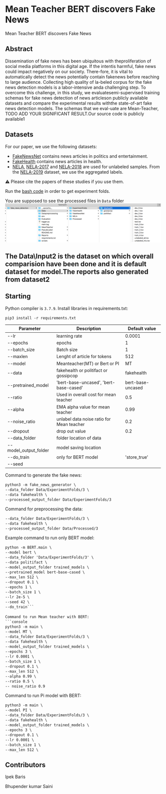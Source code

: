 # Mean Teacher BERT discovers Fake News
Mean Teacher BERT discovers Fake News

## Abstract
Dissemination  of  fake  news  has  been  ubiquitous  with  theproliferation of social media platforms in this digital age. If the intentis  harmful,  fake  news  could  impact  negatively  on  our  society.  There-fore, it is vital to automatically detect the news potentially contain fakenews  before  reaching  to  large  audience.  Collecting  high  quality  of  la-beled corpus for the fake news detection models is a labor-intensive anda challenging step. To overcome this challenge, in this study, we evaluatesemi-supervised training schemas for fake news detection of news articleson publicly available datasets and compare the experimental results withthe state-of-art fake news detection models. The schemas that we eval-uate are Mean-Teacher, TODO ADD YOUR SIGNIFICANT RESULT.Our source code is publicly available1

## Datasets

For our paper, we use the following datasets:

* [FakeNewsNet](https://github.com/KaiDMML/FakeNewsNet) contains news articles in politics and entertainment.
* [FakeHealth](https://zenodo.org/record/3862989) contains news articles in health.
* [NELA](https://dataverse.harvard.edu/dataverse/nela), [NELA-2017](https://dataverse.harvard.edu/dataset.xhtml?persistentId=doi:10.7910/DVN/ZCXSKG) and [NELA-2018](https://dataverse.harvard.edu/dataset.xhtml?persistentId=doi:10.7910/DVN/ULHLCB) are used for unlabeled samples. From the [NELA-2019]() dataset, we use the aggregated labels. 

:warning: Please cite the papers of these studies if you use them. 

Run the [bash code](scripts/data_processing.sh) in order to get experiment folds.


You are supposed to see the processed files in `Data` folder
![ddata_directory](images/folder_dir.png)
## The Data\Input2 is the dataset on which overall comparision have been done and it is default dataset for model.The reports also generated from dataset2

## Starting
Python compiler is `3.7.9`.
Install libraries in requirements.txt:
```console
pip3 install -r requirements.txt
```

| Parameter | Description | Default value|
|-----------|-------------|--------------|
|--lr | learning rate| 0.0001|
|--epochs | epochs| 1|
|--batch_size | Batch size | 1|
|--maxlen | Lenght of article for tokens | 512|
|--model | Meanteacher(MT) or Bert or PI |MT| 
|--data | fakehealth or politifact or gossipcop |fakehealth|
|--pretrained_model|'bert-base-uncased', 'bert-base-cased'|bert-base-uncased|
|--ratio | Used in overall cost for mean teacher | 0.5|
|--alpha | EMA alpha value for mean teacher| 0.99|
|--noise_ratio |unlabel data noise ratio for Mean teacher|0.2|
|--dropout|drop out value |0.2|
|--data_folder|folder location of data| |
|--model_output_folder| model saving location| |
|--do_train| only for BERT model |'store_true'|
|--seed| | |



Command to generate the fake news:
```console
python3 -m fake_news_generator \
--data_folder Data/ExperimentFolds/3 \
--data fakehealth \
--processed_output_folder Data/ExperimentFolds/3
```
Command for preprocessing the data:
```console
--data_folder Data/ExperimentFolds/3 \
--data fakehealth \
--processed_output_folder Data/Processed/3
```

Example command to run only BERT model:
```console
python -m BERT.main \
--model bert \
--data_folder 'Data/ExperimentFolds/3' \
--data politifact \
--model_output_folder trained_models \
--pretrained_model bert-base-cased \
--max_len 512 \
--dropout 0.1 \
--epochs 1 \
--batch_size 1 \
--lr 2e-5 \
--seed 42 \
--do_train```

Command to run Mean teacher with BERT:
```console
python3 -m main \
--model MT \
--data_folder Data/ExperimentFolds/3 \
--data fakehealth \
--model_output_folder trained_models \
--epochs 3 \
--lr 0.0001 \
--batch_size 1 \
--dropout 0.1 \
--max_len 512 \
--alpha 0.99 \
--ratio 0.5 \
-- noise_ratio 0.9
```
Command to run Pi model with BERT:
```console
python3 -m main \
--model PI \
--data_folder Data/ExperimentFolds/3 \
--data fakehealth \
--model_output_folder trained_models \
--epochs 3 \
--dropout 0.1 \
--lr 0.0001 \
--batch_size 1 \
--max_len 512 \
```


## Contributors
Ipek Baris 

Bhupender kumar Saini

